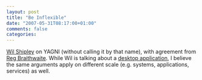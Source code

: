 ```yaml
---
layout: post
title: "Be Inflexible"
date: "2007-05-31T08:17:00+01:00"
comments: false
categories: 
---
```


<p><a href="http://wilshipley.com/blog/2007/05/pimp-my-code-part-14-be-inflexible.html">Wil Shipley</a> on YAGNI (without calling it by that name), with agreement from <a href="http://feeds.feedburner.com/~r/raganwald/~3/120903726/wil-shipley-on-writing-not-so-big.html">Reg Braithwaite</a>. While Wil is talking about a <a href="http://www.delicious-monster.com/">desktop application</a>, I believe the same arguments apply on different scale (e.g. systems, applications, services) as well.</p>


